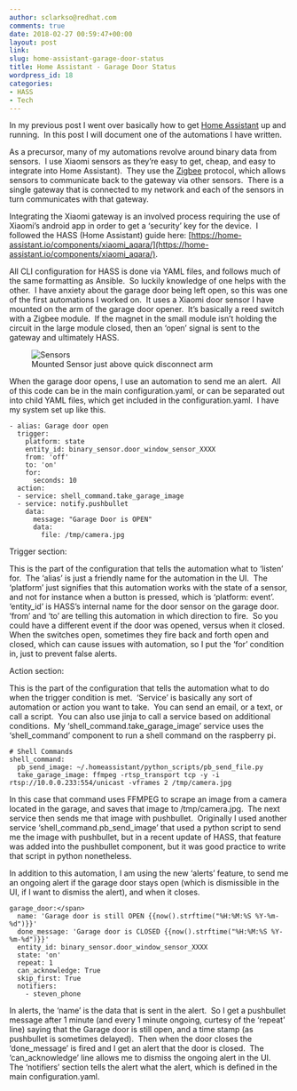 ```yaml
---
author: sclarkso@redhat.com
comments: true
date: 2018-02-27 00:59:47+00:00
layout: post
link:
slug: home-assistant-garage-door-status
title: Home Assistant - Garage Door Status
wordpress_id: 18
categories:
- HASS
- Tech
---
```


In my previous post I went over basically how to get [Home Assistant](https://hass.io) up and running.  In this post I will document one of the automations I have written.




As a precursor, many of my automations revolve around binary data from sensors.  I use Xiaomi sensors as they’re easy to get, cheap, and easy to integrate into Home Assistant).  They use the [Zigbee](https://en.wikipedia.org/wiki/Zigbee) protocol, which allows sensors to communicate back to the gateway via other sensors.  There is a single gateway that is connected to my network and each of the sensors in turn communicates with that gateway.




Integrating the Xiaomi gateway is an involved process requiring the use of Xiaomi’s android app in order to get a ‘security’ key for the device.  I followed the HASS (Home Assistant) guide here: [https://home-assistant.io/components/xiaomi_aqara/](https://home-assistant.io/components/xiaomi_aqara/).




All CLI configuration for HASS is done via YAML files, and follows much of the same formatting as Ansible.  So luckily knowledge of one helps with the other.  I have anxiety about the garage door being left open, so this was one of the first automations I worked on.  It uses a Xiaomi door sensor I have mounted on the arm of the garage door opener.  It’s basically a reed switch with a Zigbee module.  If the magnet in the small module isn’t holding the circuit in the large module closed, then an ‘open’ signal is sent to the gateway and ultimately HASS.

<figure>
  <img src="{{site.url}}/assets/images/gd.gif" alt="Sensors"/>
  <figcaption>Mounted Sensor just above quick disconnect arm</figcaption>
</figure>

When the garage door opens, I use an automation to send me an alert.  All of this code can be in the main configuration.yaml, or can be separated out into child YAML files, which get included in the configuration.yaml.  I have my system set up like this.





    - alias: Garage door open
      trigger:
        platform: state
        entity_id: binary_sensor.door_window_sensor_XXXX
        from: 'off'
        to: 'on'
        for:
          seconds: 10
      action:
      - service: shell_command.take_garage_image
      - service: notify.pushbullet
        data:
          message: "Garage Door is OPEN"
          data:
            file: /tmp/camera.jpg




Trigger section:




This is the part of the configuration that tells the automation what to ‘listen’ for.  The ‘alias’ is just a friendly name for the automation in the UI.  The ‘platform’ just signifies that this automation works with the state of a sensor, and not for instance when a button is pressed, which is ‘platform: event’.  ‘entity_id’ is HASS’s internal name for the door sensor on the garage door.  ‘from’ and ‘to’ are telling this automation in which direction to fire.  So you could have a different event if the door was opened, versus when it closed.  When the switches open, sometimes they fire back and forth open and closed, which can cause issues with automation, so I put the ‘for’ condition in, just to prevent false alerts.




Action section:




This is the part of the configuration that tells the automation what to do when the trigger condition is met.  ‘Service’ is basically any sort of automation or action you want to take.  You can send an email, or a text, or call a script.  You can also use jinja to call a service based on additional conditions.  My ‘shell_command.take_garage_image’ service uses the ‘shell_command’ component to run a shell command on the raspberry pi. 





    # Shell Commands
    shell_command:
      pb_send_image: ~/.homeassistant/python_scripts/pb_send_file.py
      take_garage_image: ffmpeg -rtsp_transport tcp -y -i rtsp://10.0.0.233:554/unicast -vframes 2 /tmp/camera.jpg




In this case that command uses FFMPEG to scrape an image from a camera located in the garage, and saves that image to /tmp/camera.jpg.  The next service then sends me that image with pushbullet.  Originally I used another service ‘shell_command.pb_send_image’ that used a python script to send me the image with pushbullet, but in a recent update of HASS, that feature was added into the pushbullet component, but it was good practice to write that script in python nonetheless.




In addition to this automation, I am using the new ‘alerts’ feature, to send me an ongoing alert if the garage door stays open (which is dismissible in the UI, if I want to dismiss the alert), and when it closes.





    garage_door:</span>
      name: 'Garage door is still OPEN {{now().strftime("%H:%M:%S %Y-%m-%d")}}'
      done_message: 'Garage door is CLOSED {{now().strftime("%H:%M:%S %Y-%m-%d")}}'
      entity_id: binary_sensor.door_window_sensor_XXXX
      state: 'on'
      repeat: 1
      can_acknowledge: True
      skip_first: True
      notifiers:
        - steven_phone




In alerts, the ‘name’ is the data that is sent in the alert.  So I get a pushbullet message after 1 minute (and every 1 minute ongoing, curtesy of the ‘repeat’ line) saying that the Garage door is still open, and a time stamp (as pushbullet is sometimes delayed).  Then when the door closes the ‘done_message’ is fired and I get an alert that the door is closed.  The ‘can_acknowledge’ line allows me to dismiss the ongoing alert in the UI.  The ‘notifiers’ section tells the alert what the alert, which is defined in the main configuration.yaml.
